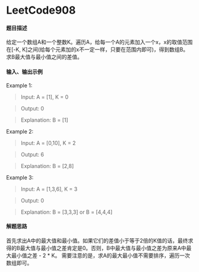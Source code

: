 # LeetCode908
#### 题目描述
给定一个数组A和一个整数K。遍历A，给每一个A的元素加入一个x，x的取值范围在[-K, K]之间(给每个元素加的x不一定一样，只要在范围内即可)，得到数组B。求B最大值与最小值之间的差值。
#### 输入、输出示例
Example 1:
> Input: A = [1], K = 0

> Output: 0

> Explanation: B = [1]

Example 2:
> Input: A = [0,10], K = 2

> Output: 6

> Explanation: B = [2,8]

Example 3:
> Input: A = [1,3,6], K = 3

> Output: 0

> Explanation: B = [3,3,3] or B = [4,4,4]

#### 解题思路
首先求出A中的最大值和最小值。如果它们的差值小于等于2倍的K值的话，最终求得的B最大值与最小值之差肯定是0。否则，B中最大值与最小值之差为原来A中最大最小值之差 - 2 * K。
需要注意的是，求A的最大最小值不需要排序，遍历一次数组即可。
